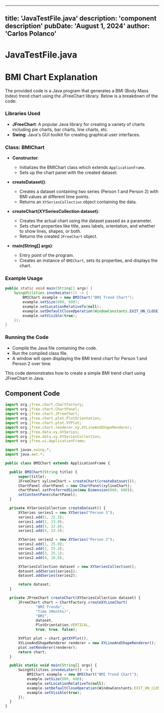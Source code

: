 ---
  title: 'JavaTestFile.java'
  description: 'component description'
  pubDate: 'August 1, 2024'
  author: 'Carlos Polanco'
  ---
  
  
  
  # JavaTestFile.java
  # BMI Chart Explanation

The provided code is a Java program that generates a BMI (Body Mass Index) trend chart using the JFreeChart library. Below is a breakdown of the code:

### Libraries Used
- **JFreeChart**: A popular Java library for creating a variety of charts including pie charts, bar charts, line charts, etc.
- **Swing**: Java's GUI toolkit for creating graphical user interfaces.

### Class: BMIChart
- **Constructor**: 
  - Initializes the BMIChart class which extends `ApplicationFrame`.
  - Sets up the chart panel with the created dataset.

- **createDataset()**:
  - Creates a dataset containing two series (Person 1 and Person 2) with BMI values at different time points.
  - Returns an `XYSeriesCollection` object containing the data.

- **createChart(XYSeriesCollection dataset)**:
  - Creates the actual chart using the dataset passed as a parameter.
  - Sets chart properties like title, axes labels, orientation, and whether to show lines, shapes, or both.
  - Returns the created `JFreeChart` object.

- **main(String[] args)**:
  - Entry point of the program.
  - Creates an instance of `BMIChart`, sets its properties, and displays the chart.

### Example Usage
```java
public static void main(String[] args) {
    SwingUtilities.invokeLater(() -> {
        BMIChart example = new BMIChart("BMI Trend Chart");
        example.setSize(800, 600);
        example.setLocationRelativeTo(null);
        example.setDefaultCloseOperation(WindowConstants.EXIT_ON_CLOSE);
        example.setVisible(true);
    });
}
```

### Running the Code
- Compile the Java file containing the code.
- Run the compiled class file.
- A window will open displaying the BMI trend chart for Person 1 and Person 2 over time.

This code demonstrates how to create a simple BMI trend chart using JFreeChart in Java.
  
  ## Component Code
  ```jsx
  import org.jfree.chart.ChartFactory;
import org.jfree.chart.ChartPanel;
import org.jfree.chart.JFreeChart;
import org.jfree.chart.plot.PlotOrientation;
import org.jfree.chart.plot.XYPlot;
import org.jfree.chart.renderer.xy.XYLineAndShapeRenderer;
import org.jfree.data.xy.XYSeries;
import org.jfree.data.xy.XYSeriesCollection;
import org.jfree.ui.ApplicationFrame;

import javax.swing.*;
import java.awt.*;

public class BMIChart extends ApplicationFrame {

    public BMIChart(String title) {
        super(title);
        JFreeChart xylineChart = createChart(createDataset());
        ChartPanel chartPanel = new ChartPanel(xylineChart);
        chartPanel.setPreferredSize(new Dimension(800, 600));
        setContentPane(chartPanel);
    }

    private XYSeriesCollection createDataset() {
        XYSeries series1 = new XYSeries("Person 1");
        series1.add(1, 22.5);
        series1.add(2, 23.0);
        series1.add(3, 22.8);
        series1.add(4, 23.5);

        XYSeries series2 = new XYSeries("Person 2");
        series2.add(1, 25.0);
        series2.add(2, 25.4);
        series2.add(3, 25.1);
        series2.add(4, 26.0);

        XYSeriesCollection dataset = new XYSeriesCollection();
        dataset.addSeries(series1);
        dataset.addSeries(series2);

        return dataset;
    }

    private JFreeChart createChart(XYSeriesCollection dataset) {
        JFreeChart chart = ChartFactory.createXYLineChart(
                "BMI Trends",
                "Time (Months)",
                "BMI",
                dataset,
                PlotOrientation.VERTICAL,
                true, true, false);

        XYPlot plot = chart.getXYPlot();
        XYLineAndShapeRenderer renderer = new XYLineAndShapeRenderer();
        plot.setRenderer(renderer);
        return chart;
    }

    public static void main(String[] args) {
        SwingUtilities.invokeLater(() -> {
            BMIChart example = new BMIChart("BMI Trend Chart");
            example.setSize(800, 600);
            example.setLocationRelativeTo(null);
            example.setDefaultCloseOperation(WindowConstants.EXIT_ON_CLOSE);
            example.setVisible(true);
        });
    }
}
  ```
  